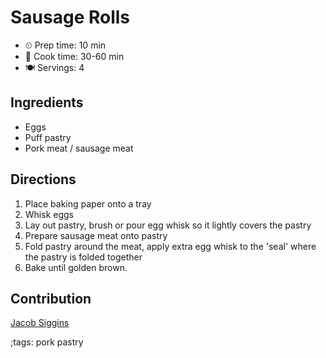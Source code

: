 # Sausage Rolls

- ⏲ Prep time: 10 min
- 🍳 Cook time: 30-60 min
- 🍽 Servings: 4

## Ingredients

- Eggs
- Puff pastry
- Pork meat / sausage meat

## Directions

1. Place baking paper onto a tray
2. Whisk eggs
3. Lay out pastry, brush or pour egg whisk so it lightly covers the pastry
4. Prepare sausage meat onto pastry
5. Fold pastry around the meat, apply extra egg whisk to the 'seal' where the pastry is folded together
6. Bake until golden brown.

## Contribution

[Jacob Siggins](https://www.jacobsiggins.co.uk)

;tags: pork pastry
